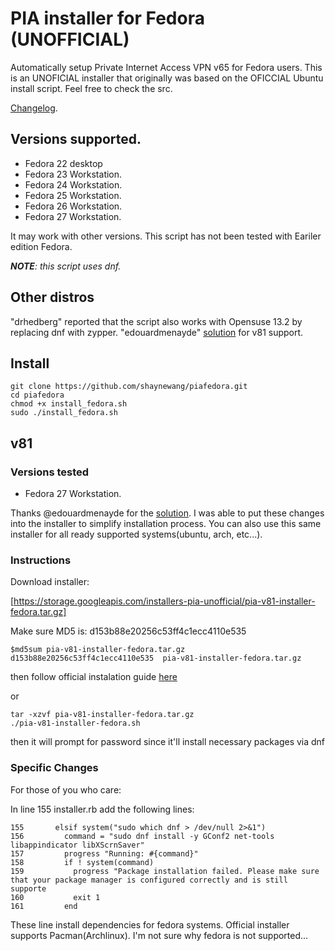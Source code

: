 # PIA installer for Fedora (UNOFFICIAL)

Automatically setup Private Internet Access VPN v65 for Fedora users. This is an UNOFICIAL installer that originally was based on the OFICCIAL Ubuntu install script. Feel free to check the src.

[Changelog](CHANGELOG.md).

## Versions supported.

* Fedora 22 desktop
* Fedora 23 Workstation.
* Fedora 24 Workstation.
* Fedora 25 Workstation.
* Fedora 26 Workstation.
* Fedora 27 Workstation.

It may work with other versions. This script has not been tested with Eariler edition Fedora.

_**NOTE**: this script uses dnf._

## Other distros
"drhedberg" reported that the script also works with Opensuse 13.2 by replacing dnf with zypper.
"edouardmenayde" [solution](https://github.com/edouardmenayde/pia-fedora) for v81 support.

## Install

```
git clone https://github.com/shaynewang/piafedora.git
cd piafedora
chmod +x install_fedora.sh
sudo ./install_fedora.sh
```

## v81

### Versions tested

* Fedora 27 Workstation.

Thanks @edouardmenayde for the [solution](https://github.com/edouardmenayde/pia-fedora). 
I was able to put these changes into the installer
to simplify installation process. You can also use this same installer for all ready supported
systems(ubuntu, arch, etc...).

### Instructions
Download installer:

[https://storage.googleapis.com/installers-pia-unofficial/pia-v81-installer-fedora.tar.gz]

Make sure MD5 is: d153b88e20256c53ff4c1ecc4110e535

```
$md5sum pia-v81-installer-fedora.tar.gz 
d153b88e20256c53ff4c1ecc4110e535  pia-v81-installer-fedora.tar.gz
```


then follow official instalation guide 
[here](https://www.privateinternetaccess.com/installer/download_installer_linux)

or
```
tar -xzvf pia-v81-installer-fedora.tar.gz
./pia-v81-installer-fedora.sh
```
then it will prompt for password since it'll install necessary packages via dnf

### Specific Changes
For those of you who care:

In line 155 installer.rb add the following lines:
```
155       elsif system("sudo which dnf > /dev/null 2>&1")
156         command = "sudo dnf install -y GConf2 net-tools libappindicator libXScrnSaver"
157         progress "Running: #{command}"
158         if ! system(command)
159           progress "Package installation failed. Please make sure that your package manager is configured correctly and is still supporte
160           exit 1
161         end
```
These line install dependencies for fedora systems. Official installer supports Pacman(Archlinux). I'm not
sure why fedora is not supported...
